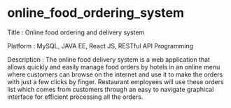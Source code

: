 # online_food_ordering_system

Title	:	Online food ordering and delivery system

Platform	:	MySQL, JAVA EE, React JS, RESTful	API Programming

Description	:	The online food delivery system is a web application that allows quickly and easily manage food orders by hotels in an online menu where 
customers can browse on the internet and use it to make the orders with just a few clicks by finger. Restaurant employees will use these orders list 
which comes from customers through an easy to navigate graphical interface for efficient processing all the orders.
